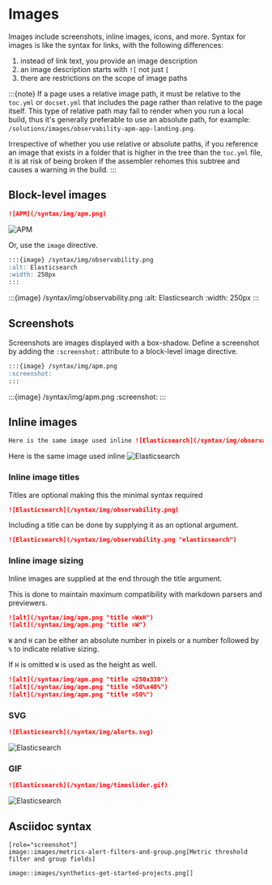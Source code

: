 # Images

Images include screenshots, inline images, icons, and more. Syntax for images is like the syntax for links, with the following differences:

1. instead of link text, you provide an image description
2. an image description starts with `![` not just `[`
3. there are restrictions on the scope of image paths

:::{note}
If a page uses a relative image path, it must be relative to the `toc.yml` or `docset.yml` that includes the page rather than relative to the page itself.
This type of relative path may fail to render when you run a local build, thus it's generally preferable to use an absolute path, for example: `/solutions/images/observability-apm-app-landing.png`.

Irrespective of whether you use relative or absolute paths, if you reference an image that exists in a folder that is higher in the tree than the `toc.yml` file, it is at risk of being broken if the assembler rehomes this subtree and causes a warning in the build.
:::

## Block-level images

```markdown
![APM](/syntax/img/apm.png)
```

![APM](/syntax/img/apm.png)

Or, use the `image` directive.

```markdown
:::{image} /syntax/img/observability.png
:alt: Elasticsearch
:width: 250px
:::
```

:::{image} /syntax/img/observability.png
:alt: Elasticsearch
:width: 250px
:::

## Screenshots

Screenshots are images displayed with a box-shadow. Define a screenshot by adding the `:screenshot:` attribute to a block-level image directive.

```markdown
:::{image} /syntax/img/apm.png
:screenshot:
:::
```

:::{image} /syntax/img/apm.png
:screenshot:
:::

## Inline images

```markdown
Here is the same image used inline ![Elasticsearch](/syntax/img/observability.png "elasticsearch =50%x50%")
```

Here is the same image used inline ![Elasticsearch](/syntax/img/observability.png "elasticsearch =50%x50%")


### Inline image titles

Titles are optional making this the minimal syntax required

```markdown
![Elasticsearch](/syntax/img/observability.png)
```

Including a title can be done by supplying it as an optional argument.

```markdown
![Elasticsearch](/syntax/img/observability.png "elasticsearch")
```

### Inline image sizing

Inline images are supplied at the end through the title argument.

This is done to maintain maximum compatibility with markdown parsers
and previewers. 

```markdown
![alt](/syntax/img/apm.png "title =WxH")
![alt](/syntax/img/apm.png "title =W")
```

`W` and `H` can be either an absolute number in pixels or a number followed by `%` to indicate relative sizing.

If `H` is omitted `W` is used as the height as well.

```markdown
![alt](/syntax/img/apm.png "title =250x330")
![alt](/syntax/img/apm.png "title =50%x40%")
![alt](/syntax/img/apm.png "title =50%")
```



### SVG 

```markdown
![Elasticsearch](/syntax/img/alerts.svg)
```
![Elasticsearch](/syntax/img/alerts.svg)

### GIF

```markdown
![Elasticsearch](/syntax/img/timeslider.gif)
```
![Elasticsearch](/syntax/img/timeslider.gif)


## Asciidoc syntax

```asciidoc
[role="screenshot"]
image::images/metrics-alert-filters-and-group.png[Metric threshold filter and group fields]
```

```asciidoc
image::images/synthetics-get-started-projects.png[]
```
